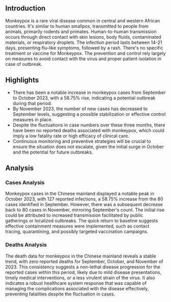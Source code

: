 ## Introduction

Monkeypox is a rare viral disease common in central and western African countries. It's similar to human smallpox, transmitted to people from animals, primarily rodents and primates. Human-to-human transmission occurs through direct contact with skin lesions, body fluids, contaminated materials, or respiratory droplets. The infection period lasts between 14-21 days, presenting flu-like symptoms, followed by a rash. There's no specific treatment or vaccine for Monkeypox. The prevention and control rely largely on measures to avoid contact with the virus and proper patient isolation in case of outbreak.
## Highlights

- There has been a notable increase in monkeypox cases from September to October 2023, with a 58.75% rise, indicating a potential outbreak during that period. <br/>
- By November 2023, the number of new cases has decreased to September levels, suggesting a possible stabilization or effective control measures in place. <br/>
- Despite the fluctuations in case numbers over these three months, there have been no reported deaths associated with monkeypox, which could imply a low fatality rate or high efficacy of clinical care. <br/>
- Continuous monitoring and preventive strategies will be crucial to ensure the situation does not escalate, given the initial surge in October and the potential for future outbreaks. <br/>
## Analysis

### Cases Analysis
Monkeypox cases in the Chinese mainland displayed a notable peak in October 2023, with 127 reported infections, a 58.75% increase from the 80 cases identified in September. However, there was a subsequent decrease back to 80 cases in November, mirroring September's count. The initial rise could be attributed to increased transmission facilitated by public gatherings or localized outbreaks. The quick return to baseline suggests effective containment measures were implemented, such as contact tracing, quarantining, and possibly targeted vaccination campaigns.

### Deaths Analysis
The death data for monkeypox in the Chinese mainland reveals a stable trend, with zero reported deaths for September, October, and November of 2023. This consistency suggests a non-lethal disease progression for the reported cases within this period, likely due to mild disease presentations, timely medical interventions, or a less virulent strain of the virus. It also indicates a robust healthcare system response that was capable of managing the complications associated with the disease effectively, preventing fatalities despite the fluctuation in cases.
